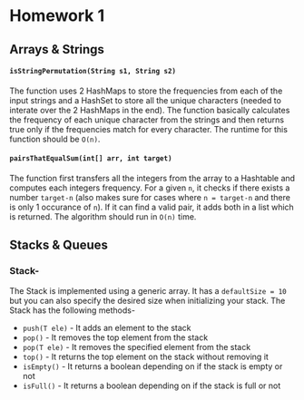 # Homework 1

## Arrays & Strings
#### `isStringPermutation(String s1, String s2)`
The function uses 2 HashMaps to store the frequencies from each of the input strings and a HashSet to store all the unique characters (needed to interate over the 2 HashMaps in the end). The function basically calculates the frequency of each unique character from the strings and then returns true only if the frequencies match for every character. The runtime for this function should be `O(n)`.

#### `pairsThatEqualSum(int[] arr, int target)`
The function first transfers all the integers from the array to a Hashtable and computes each integers frequency. For a given `n`, it checks if there exists a number `target-n` (also makes sure for cases where `n = target-n` and there is only 1 occurance of `n`). If it can find a valid pair, it adds both in a list which is returned. The algorithm should run in `O(n)` time.

## Stacks & Queues
### Stack-
The Stack is implemented using a generic array. It has a `defaultSize = 10` but you can also specify the desired size when initializing your stack.
The Stack has the following methods-
- `push(T ele)` - It adds an element to the stack
- `pop()`	- It removes the top element from the stack
- `pop(T ele)`	- It removes the specified element from the stack
- `top()`	- It returns the top element on the stack without removing it
- `isEmpty()`	- It returns a boolean depending on if the stack is empty or not
- `isFull()`	- It returns a boolean depending on if the stack is full or not
